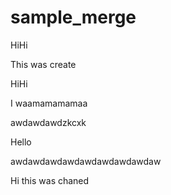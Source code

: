# sample_merge



HiHi

This was create













HiHi


I waamamamamaa



awdawdawdzkcxk


Hello



awdawdawdawdawdawdawdawdaw










Hi this was chaned
